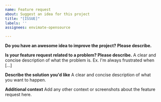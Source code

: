 ```yaml
---
name: Feature request
about: Suggest an idea for this project
title: "[ISSUE]"
labels: ''
assignees: envimate-opensource

---
```


**Do you have an awesome idea to improve the project? Please describe.**

**Is your feature request related to a problem? Please describe.**
A clear and concise description of what the problem is. Ex. I'm always frustrated when [...]

**Describe the solution you'd like**
A clear and concise description of what you want to happen.

**Additional context**
Add any other context or screenshots about the feature request here.
